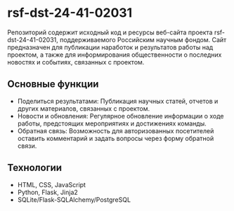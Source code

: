 # rsf-dst-24-41-02031
Репозиторий содержит исходный код и ресурсы веб-сайта проекта rsf-dst-24-41-02031, поддерживаемого Российским научным фондом.
Сайт предназначен для публикации наработок и результатов работы над проектом, а также для информирования общественности о последних новостях и событиях, связанных с проектом.

## Основные функции
- Поделиться результатами: Публикация научных статей, отчетов и других материалов, связанных с проектом.
- Новости и обновления: Регулярное обновление информации о ходе работы, предстоящих мероприятиях и достижениях команды.
- Обратная связь: Возможность для авторизованных посетителей оставить комментарий и задать вопросы через форму обратной связи.

## Технологии
- HTML, CSS, JavaScript
- Python, Flask, Jinja2
- SQLite/Flask-SQLAlchemy/PostgreSQL


